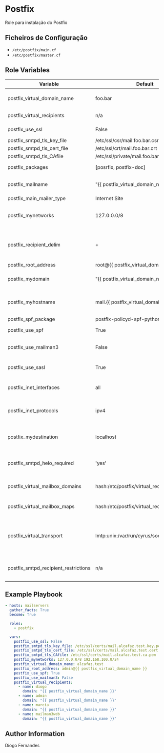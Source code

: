 Postfix
=========

Role para instalação do Postfix

Ficheiros de Configuração
------------

+ `/etc/postfix/main.cf`
+ `/etc/postfix/master.cf`


Role Variables
--------------

| Variable                             | Default                                     | Description                                                                                                                     |
|--------------------------------------|---------------------------------------------|---------------------------------------------------------------------------------------------------------------------------------|
| postfix_virtual_domain_name          | foo.bar                                     | Postfix is final destination for the specified list of domains                                                                  |
| postfix_virtual_recipients           | n/a                                         | Lookup table with all valid recipient addresses                                                                                 |
| postfix_use_ssl                      | False                                       | Bool para verificar se e para utilizar ssl                                                                                      |
| postfix_smtpd_tls_key_file           | /etc/ssl/csr/mail.foo.bar.csr               |                                                                                                                                 |
| postfix_smtpd_tls_cert_file          | /etc/ssl/crt/mail.foo.bar.crt               |                                                                                                                                 |
| postfix_smtpd_tls_CAfile             | /etc/ssl/private/mail.foo.bar.pem           |                                                                                                                                 |
| postfix_packages                     | [posrfix, postfix-doc]                      | Lista com o software a instalar                                                                                                 |
| postfix_mailname                     | "{{ postfix_virtual_domain_name }}"         | Used by the Mail Transfer Agent to know its own hostname                                                                        |
| postfix_main_mailer_type             | Internet Site                               |                                                                                                                                 |
| postfix_mynetworks                   | 127.0.0.0/8                                 | The list of "trusted" remote SMTP clients that have more privileges than "strangers".                                           |
| postfix_recipient_delim              | +                                           | The set of characters that can separate an email address localpart, user name, or a .forward file name from its extension.      |
| postfix_root_address                 | root@{{ postfix_virtual_domain_name }}      |                                                                                                                                 |
| postfix_mydomain                     | "{{ postfix_virtual_domain_name }}"         | The mydomain parameter specifies the local internet domain name                                                                 |
| postfix_myhostname                   | mail.{{ postfix_virtual_domain_name }}      | The myhostname parameter specifies the internet hostname of this mail system                                                    |
| postfix_spf_package                  | postfix-policyd-spf-python                  |                                                                                                                                 |
| postfix_use_spf                      | True                                        | Bool para verificar se é para configurar o spf                                                                                  |
| postfix_use_mailman3                 | False                                       | Bool para verificar se é utilizado o mailman3 com o postfix                                                                     |
| postfix_use_sasl                     | True                                        | Bool para verificar se é utilizado o método de autenticaçao sasl2                                                               |
| postfix_inet_interfaces              | all                                         | The network interface addresses that this mail system receives mail on                                                          |
| postfix_inet_protocols               | ipv4                                        | The Internet protocols Postfix will attempt to use when making or accepting connections                                         |
| postfix_mydestination                | localhost                                   | The list of domains that are delivered via the $local_transport mail delivery transport                                         |
| postfix_smtpd_helo_required          | 'yes'                                       | Require that a remote SMTP client introduces itself with the HELO or EHLO command                                               |
| postfix_virtual_mailbox_domains      | hash:/etc/postfix/virtual_recipient_domains | Postfix is final destination for the specified list of domains                                                                  |
| postfix_virtual_mailbox_maps         | hash:/etc/postfix/virtual_recipients        | Lookup tables with all valid addresses in the domains                                                                           |
| postfix_virtual_transport            | lmtp:unix:/var/run/cyrus/socket/lmtp        | The default mail delivery transport and next-hop destination for final delivery to domains listed with $virtual_mailbox_domains |
| postfix_smtpd_recipient_restrictions | n/a                                         | Restrictions that the Postfix SMTP server applies in the context of a client RCPT TO command                                    |


Example Playbook
----------------

```yaml
- hosts: mailservers
  gather_facts: True
  become: True

  roles:
    - postfix

  vars:
    postfix_use_ssl: False
    postfix_smtpd_tls_key_file: /etc/ssl/certs/mail.alcafaz.test.key.pem
    postfix_smtpd_tls_cert_file: /etc/ssl/certs/mail.alcafaz.test.cert.pem
    postfix_smtpd_tls_CAfile: /etc/ssl/certs/mail.alcafaz.test.ca.pem
    postfix_mynetworks: 127.0.0.0/8 192.168.100.0/24
    postfix_virtual_domain_name: alcafaz.test
    postfix_root_address: admin@{{ postfix_virtual_domain_name }}
    postfix_use_spf: True
    postfix_use_mailman3: False
    postfix_virtual_recipients:
      - name: diogo
        domain: "{{ postfix_virtual_domain_name }}"
      - name: admin
        domain: "{{ postfix_virtual_domain_name }}"
      - name: marcia
        domain: "{{ postfix_virtual_domain_name }}"
      - name: mailman3web
        domain: "{{ postfix_virtual_domain_name }}"

```


Author Information
------------------
Diogo Fernandes
